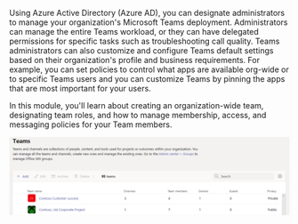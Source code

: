 Using Azure Active Directory (Azure AD), you can designate administrators to manage your organization's Microsoft Teams deployment. Administrators can manage the entire Teams workload, or they can have delegated permissions for specific tasks such as troubleshooting call quality. Teams administrators can also customize and configure Teams default settings based on their organization's profile and business requirements. For example, you can set policies to control what apps are available org-wide or to specific Teams users and you can customize Teams by pinning the apps that are most important for your users.

In this module, you'll learn about creating an organization-wide team, designating team roles, and how to manage membership, access, and messaging policies for your Team members.

![Teams administration screen](../media/introduction.png)
